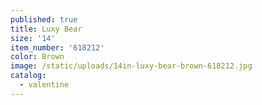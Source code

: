 ```yaml
---
published: true
title: Luxy Bear
size: '14'
item_number: '618212'
color: Brown
image: /static/uploads/14in-luxy-bear-brown-618212.jpg
catalog:
  - valentine
---
```


